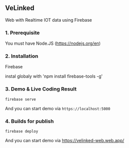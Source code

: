 ## VeLinked
Web with Realtime IOT data using Firebase

### 1. Prerequisite

You must have Node.JS (https://nodejs.org/en)

### 2. Installation

Firebase

instal globaly with 'npm install firebase-tools -g'

### 3. Demo & Live Coding Result

```
firebase serve
```

And you can start demo via `https://localhost:5000`


### 4. Builds for publish

```
firebase deploy
```

And you can start demo via https://velinked-web.web.app/



